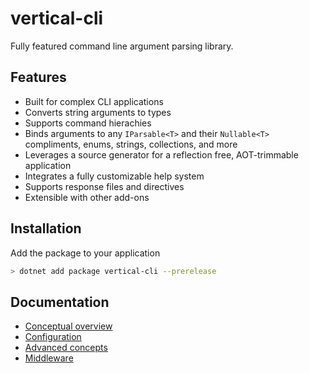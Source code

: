 # vertical-cli

Fully featured command line argument parsing library.

## Features

- Built for complex CLI applications
- Converts string arguments to types
- Supports command hierachies
- Binds arguments to any `IParsable<T>` and their `Nullable<T>` compliments, enums, strings, collections, and more
- Leverages a source generator for a reflection free, AOT-trimmable application
- Integrates a fully customizable help system
- Supports response files and directives
- Extensible with other add-ons

## Installation

Add the package to your application

```bash
> dotnet add package vertical-cli --prerelease
```

## Documentation

- [Conceptual overview](https://github.com/verticalsoftware/vertical-cli/blob/main/docs/home.md)
- [Configuration](https://github.com/verticalsoftware/vertical-cli/blob/main/docs/symbols.md)
- [Advanced concepts](https://github.com/verticalsoftware/vertical-cli/blob/main/docs/models.md)
- [Middleware](https://github.com/verticalsoftware/vertical-cli/blob/main/docs/middleware.md)

